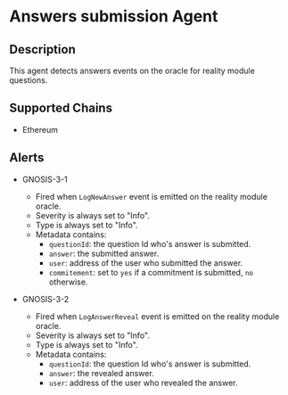 # Answers submission Agent

## Description

This agent detects answers events on the oracle for reality module questions.

## Supported Chains

- Ethereum

## Alerts

- GNOSIS-3-1

  - Fired when `LogNewAnswer` event is emitted on the reality module oracle.
  - Severity is always set to "Info".
  - Type is always set to "Info".
  - Metadata contains:
    - `questionId`: the question Id who's answer is submitted.
    - `answer`: the submitted answer.
    - `user`: address of the user who submitted the answer.
    - `commitement`: set to `yes` if a commitment is submitted, `no` otherwise.

- GNOSIS-3-2

  - Fired when `LogAnswerReveal` event is emitted on the reality module oracle.
  - Severity is always set to "Info".
  - Type is always set to "Info".
  - Metadata contains:
    - `questionId`: the question Id who's answer is submitted.
    - `answer`: the revealed answer.
    - `user`: address of the user who revealed the answer.
